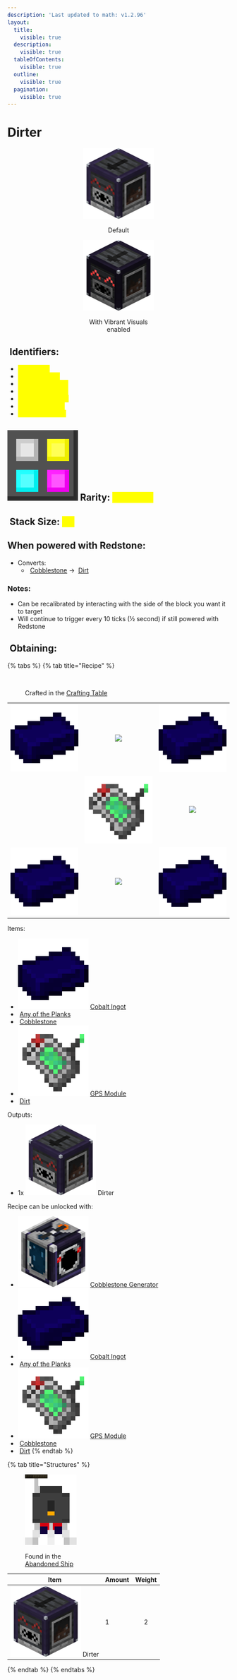 ```yaml
---
description: 'Last updated to math: v1.2.96'
layout:
  title:
    visible: true
  description:
    visible: true
  tableOfContents:
    visible: true
  outline:
    visible: true
  pagination:
    visible: true
---
```


# Dirter

<div align="center" data-full-width="true"><figure><img src="https://github.com/ItsMePok/PFE/blob/wikiAssets/Automation/dirter.png?raw=true" alt="Dirter"><figcaption><p>Default</p></figcaption></figure> <figure><img src="https://github.com/ItsMePok/PFE/blob/wikiAssets/Automation/VVdirter.png?raw=true" alt=""><figcaption><p>With Vibrant Visuals <br>enabled</p></figcaption></figure></div>

## <img src="https://minecraft.wiki/images/Name_Tag_JE2_BE2.png?cbdc1" alt="" data-size="line"> Identifiers: <a href="#identifier" id="identifier"></a>

* <mark style="color:yellow;">poke:dirter</mark>
* <mark style="color:yellow;">poke:dirter\_up</mark>
* <mark style="color:yellow;">poke:dirter\_down</mark>
* <mark style="color:yellow;">poke:dirter\_north</mark>
* <mark style="color:yellow;">poke:dirter\_south</mark>
* <mark style="color:yellow;">poke:dirter\_east</mark>
* <mark style="color:yellow;">poke:dirter\_west</mark>

## <img src="https://github.com/ItsMePok/PFE/blob/wikiAssets/MiscIcons/Rarity.png?raw=true" alt="Rarity." data-size="line"> Rarity: <mark style="color:yellow;">Common</mark> <a href="#rarity" id="rarity"></a>

## <img src="https://minecraft.wiki/images/Light_Gray_Bundle_JE1_BE1.png?b552e" alt="" data-size="line"> Stack Size: <mark style="color:yellow;">64</mark> <a href="#stack-size" id="stack-size"></a>

## When powered with <img src="https://minecraft.wiki/images/thumb/Redstone_Dust_JE2_BE2.png/150px-Redstone_Dust_JE2_BE2.png?8cf17" alt="" data-size="line">Redstone:

* Converts:
  * <img src="https://minecraft.wiki/images/Cobblestone_JE5_BE3.png?29624" alt="" data-size="line"> [Cobblestone](https://minecraft.wiki/w/Cobblestone) -> <img src="https://minecraft.wiki/images/Dirt.png?89d72" alt="" data-size="line"> [Dirt](https://minecraft.wiki/w/Dirt)

### Notes:

* Can be recalibrated by interacting with the side of the block you want it to target
* Will continue to trigger every 10 ticks (½ second) if still powered with <img src="https://minecraft.wiki/images/thumb/Redstone_Dust_JE2_BE2.png/150px-Redstone_Dust_JE2_BE2.png?8cf17" alt="" data-size="line">Redstone

## <img src="https://minecraft.wiki/images/thumb/Crafting_Table_JE4_BE3.png/150px-Crafting_Table_JE4_BE3.png?5767f" alt="" data-size="line"> Obtaining: <a href="#obtaining" id="obtaining"></a>

{% tabs %}
{% tab title="Recipe" %}
<figure><img src="https://minecraft.wiki/images/thumb/Crafting_Table_JE4_BE3.png/150px-Crafting_Table_JE4_BE3.png?5767f" alt=""><figcaption><p>Crafted in the <a href="https://minecraft.wiki/w/Crafting_Table">Crafting Table</a></p></figcaption></figure>

|                                                                                                     |                                                                                       |                                                                                         |
| :-------------------------------------------------------------------------------------------------: | :-----------------------------------------------------------------------------------: | :-------------------------------------------------------------------------------------: |
|       ![](https://github.com/ItsMePok/PFE/blob/wikiAssets/wikiMain/cobalt_ingot.png?raw=true)       |                ![](https://minecraft.wiki/images/Oak_Planks.png?d9efa)                | ![](https://github.com/ItsMePok/PFE/blob/wikiAssets/wikiMain/cobalt_ingot.png?raw=true) |
| <img src="https://minecraft.wiki/images/Cobblestone_JE5_BE3.png?29624" alt="" data-size="original"> | ![](https://github.com/ItsMePok/PFE/blob/wikiAssets/wikiMain/gps_module.png?raw=true) |                    ![](https://minecraft.wiki/images/Dirt.png?89d72)                    |
|       ![](https://github.com/ItsMePok/PFE/blob/wikiAssets/wikiMain/cobalt_ingot.png?raw=true)       |                ![](https://minecraft.wiki/images/Oak_Planks.png?d9efa)                | ![](https://github.com/ItsMePok/PFE/blob/wikiAssets/wikiMain/cobalt_ingot.png?raw=true) |



Items:

* <img src="https://github.com/ItsMePok/PFE/blob/wikiAssets/wikiMain/cobalt_ingot.png?raw=true" alt="" data-size="line"> [Cobalt Ingot](../../items/ingots/cobalt-ingot.md)
* <img src="https://minecraft.wiki/images/Oak_Planks.png?d9efa" alt="" data-size="line"> [Any of the Planks](https://minecraft.wiki/w/Planks)
* <img src="https://minecraft.wiki/images/Cobblestone_JE5_BE3.png?29624" alt="" data-size="line"> [Cobblestone](https://minecraft.wiki/w/Cobblestone)
* <img src="https://github.com/ItsMePok/PFE/blob/wikiAssets/wikiMain/gps_module.png?raw=true" alt="" data-size="line"> [GPS Module](../../items/crafting-components/gps-module.md)
* <img src="https://minecraft.wiki/images/Dirt.png?89d72" alt="" data-size="line"> [Dirt](https://minecraft.wiki/w/Dirt)

Outputs:

* 1x <img src="https://github.com/ItsMePok/PFE/blob/wikiAssets/Automation/dirter.png?raw=true" alt="" data-size="line"> Dirter

Recipe can be unlocked with:

* <img src="https://github.com/ItsMePok/PFE/blob/wikiAssets/blockRenders/CobblestoneGenerator.png?raw=true" alt="" data-size="line"> [Cobblestone Generator](cobblestone-generator.md)
* <img src="https://github.com/ItsMePok/PFE/blob/wikiAssets/wikiMain/cobalt_ingot.png?raw=true" alt="" data-size="line"> [Cobalt Ingot](../../items/ingots/cobalt-ingot.md)
* <img src="https://minecraft.wiki/images/Oak_Planks.png?d9efa" alt="" data-size="line"> [Any of the Planks](https://minecraft.wiki/w/Planks)
* <img src="https://github.com/ItsMePok/PFE/blob/wikiAssets/wikiMain/gps_module.png?raw=true" alt="" data-size="line"> [GPS Module](../../items/crafting-components/gps-module.md)
* <img src="https://minecraft.wiki/images/Cobblestone_JE5_BE3.png?29624" alt="" data-size="line"> [Cobblestone](https://minecraft.wiki/w/Cobblestone)
* <img src="https://minecraft.wiki/images/Dirt.png?89d72" alt="" data-size="line"> [Dirt](https://minecraft.wiki/w/Dirt)
{% endtab %}

{% tab title="Structures" %}
<figure><img src="https://github.com/ItsMePok/PFE/blob/wikiAssets/structures-pixel/AbandonedShip.png?raw=true" alt=""><figcaption><p>Found in the<br><a href="../../sturctures/abandoned-ship.md">Abandoned Ship</a></p></figcaption></figure>

| Item                                                                                                                      | Amount | Weight |
| ------------------------------------------------------------------------------------------------------------------------- | ------ | :----: |
| <img src="https://github.com/ItsMePok/PFE/blob/wikiAssets/Automation/dirter.png?raw=true" alt="" data-size="line"> Dirter | 1      |    2   |
{% endtab %}
{% endtabs %}
